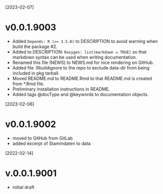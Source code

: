 [2023-02-07]
# v0.0.1.9003
* Added `Depends: R (>= 3.5.0)` to DESCRIPTION to avoid warning when build the package #2.
* Added to DESCRIPTION: `Roxygen: list(markdown = TRUE)` so that markdown syntax can be 
used when writing documentation.
* Renamed this file (NEWS) to NEWS.md for nice rendering on GitHub.
* Added file .Rbuildignore to the repo to exclude data-dir from being included in pkg tarball.
* Moved README.md to README.Rmd to that README.md is created from *.Rmd file.
* Preliminary installation instructions in README.
* Added tags @docType and @keywords to documentation objects.

[2023-02-06] 
# v0.0.1.9002
* moved to GitHub from GitLab
* added excerpt of Stammdaten to data

[2022-02-14]
# v.0.0.1.9001
* initial draft
